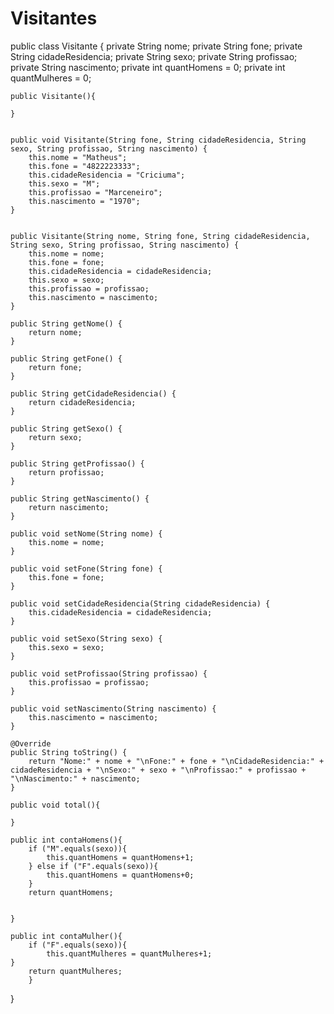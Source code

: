 # Visitantes
public class Visitante {
    private String nome;
    private String fone;
    private String cidadeResidencia;
    private String sexo;
    private String profissao;
    private String nascimento;
    private int quantHomens = 0;
    private int quantMulheres = 0;
    
    public Visitante(){
        
    }

    
    public void Visitante(String fone, String cidadeResidencia, String sexo, String profissao, String nascimento) {
        this.nome = "Matheus";
        this.fone = "4822223333";
        this.cidadeResidencia = "Criciuma";
        this.sexo = "M";
        this.profissao = "Marceneiro";
        this.nascimento = "1970";
    }
    

    public Visitante(String nome, String fone, String cidadeResidencia, String sexo, String profissao, String nascimento) {
        this.nome = nome;
        this.fone = fone;
        this.cidadeResidencia = cidadeResidencia;
        this.sexo = sexo;
        this.profissao = profissao;
        this.nascimento = nascimento;
    }
        
    public String getNome() {
        return nome;
    }
        
    public String getFone() {
        return fone;
    }

    public String getCidadeResidencia() {
        return cidadeResidencia;
    }

    public String getSexo() {
        return sexo;
    }

    public String getProfissao() {
        return profissao;
    }

    public String getNascimento() {
        return nascimento;
    }

    public void setNome(String nome) {
        this.nome = nome;
    }

    public void setFone(String fone) {
        this.fone = fone;
    }

    public void setCidadeResidencia(String cidadeResidencia) {
        this.cidadeResidencia = cidadeResidencia;
    }

    public void setSexo(String sexo) {
        this.sexo = sexo;
    }

    public void setProfissao(String profissao) {
        this.profissao = profissao;
    }

    public void setNascimento(String nascimento) {
        this.nascimento = nascimento;
    }

    @Override
    public String toString() {
        return "Nome:" + nome + "\nFone:" + fone + "\nCidadeResidencia:" + cidadeResidencia + "\nSexo:" + sexo + "\nProfissao:" + profissao + "\nNascimento:" + nascimento;
    }
    
    public void total(){
        
    }
    
    public int contaHomens(){
        if ("M".equals(sexo)){
            this.quantHomens = quantHomens+1;
        } else if ("F".equals(sexo)){
            this.quantHomens = quantHomens+0;
        }
        return quantHomens;
        
        
    }
    
    public int contaMulher(){
        if ("F".equals(sexo)){
            this.quantMulheres = quantMulheres+1;       
    }
        return quantMulheres;   
        }
}
